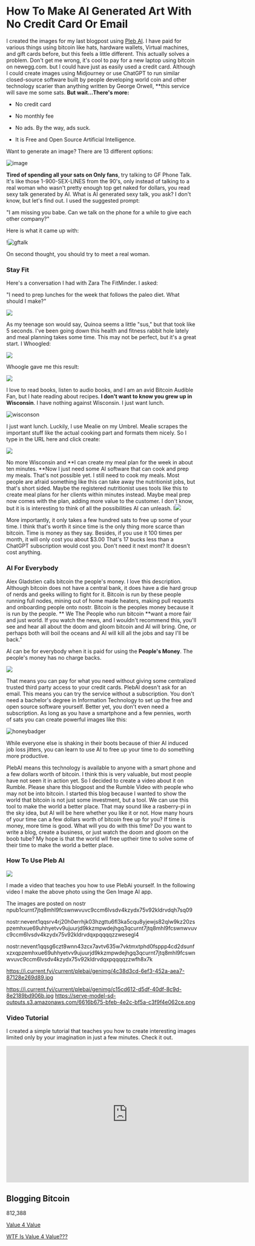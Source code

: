 # How To Make AI Generated Art With No Credit Card Or Email

I created the images for my last blogpost using  [Pleb AI](https://home.pleb.ai). I have paid for various things using bitcoin like hats, hardware wallets, Virtual machines, and gift cards before, but this feels a little different. This actually solves a problem. Don't get me wrong, it's cool to pay for a new laptop using bitcoin on newegg.com. but I could have just as easily used a credit card. Although I could create images using Midjourney or use ChatGPT to run similar closed-source software built by people developing world coin and other technology scarier than anything written by George Orwell, **this service will save me some sats. **But wait...There's more:**

*   No credit card

*   No monthly fee

*   No ads. By the way, ads suck.

*   It is Free and Open Source Artificial Intelligence.

Want to generate an image? There are 13 different options:

![image](https://i.nostr.build/jleM.png)

**Tired of spending all your sats on Only fans**, try talking to GF Phone Talk. It's like those 1-900-SEX-LINES from the 90's, only instead of talking to a real woman who wasn't pretty enough top get naked for dollars, you read sexy talk generated by AI. What is AI generated sexy talk, you ask?  I don't know, but let's find out.   I used the suggested prompt:

"I am missing you babe. Can we talk on the phone for a while to give each other company?"

Here is what it came up with:

!![gftalk](https://i.nostr.build/QRD7.png)

On second thought, you should try to meet a real woman.&#x20;



### Stay Fit

Here's a conversation I had with Zara The FitMinder.  I asked:

"I need to prep lunches for the week  that follows the paleo diet. What should I make?"

![](https://i.nostr.build/6myR.png)



As my teenage son would say, Quinoa seems a little "sus," but that took like 5 seconds. I've been going down this health and fitness rabbit hole lately and meal planning takes some time. This may not be perfect, but it's a great start. I Whoogled:&#x20;

![](https://i.nostr.build/zlX4.png)

Whoogle gave me this result:

![](https://i.nostr.build/A5zM.png)



I love to read books, listen to audio books, and I am an avid Bitcoin Audible Fan, but I hate reading about recipes. **I don't want to know you grew up in Wisconsin**.  I have nothing against Wisconsin.  I just want lunch.

![wisconson](https://i.nostr.build/rAVV.png)



&#x20;I just want lunch. Luckily, I use Mealie on my Umbrel. Mealie scrapes the important stuff like the actual cooking part and formats them nicely. So I type in the URL here and click create:



![](https://i.nostr.build/jlnE.png)



No more Wisconsin and **I can create my meal plan for the week in about ten minutes.  **Now I just need some AI software that can cook and prep my meals.  That's not possible yet. I still need to cook my meals. Most people are afraid something like this can take away the nutritionist jobs, but that's short sided. Maybe the registered nutritionist uses tools like this to create meal plans for her clients within minutes instead. Maybe meal prep now comes with the plan, adding more value to the customer. I don't know, but it is is interesting to think of all the possibilities AI can unleash. I![](https://i.nostr.build/lW2P.png)



More importantly, it only takes a few hundred sats to free up some of your time. I think that's worth it since time is the only thing more scarce than bitcoin. Time is money as they say.  Besides, if you use it 100 times per month, it will only cost you about \$3.00 That's 17 bucks less than a ChatGPT subscription would cost you. Don't need it next mont?  It doesn't cost anything.



### AI For Everybody

Alex Gladstien calls bitcoin the people's money. I love this description. Although bitcoin does not have a central bank, it does have a die hard group of nerds and geeks willing to fight for it. Bitcoin is run by these people running full nodes, mining out of home made heaters, making pull requests and onboarding people onto nostr.  Bitcoin is the peoples money because it is run by the people. ** We The People who run bitcoin **want a more fair and just world. If you watch the news, and I wouldn't recommend this, you'll see and hear all about the doom and gloom bitcoin and AI will bring. One, or perhaps both will boil the oceans and AI will kill all the jobs and say I'll be back."

AI can be for everybody when it is paid for using the **People's Money**. The people's money has no charge backs.

![](https://i.nostr.build/B5A0.png)



That means you can pay for what you need without giving some centralized trusted third party access to your credit cards. PlebAI doesn't ask for an email. This means you can try the service without a subscription. You don't need a bachelor's degree in Information Technology to set up the free and open source software yourself.  Better yet, you don't even need a subscription.&#x20; As long as you have a smartphone and a few  pennies, worth of sats you can create powerful images like this:

![honeybadger](https://i.nostr.build/Zld8.png)


While everyone else is shaking in their boots because of thier AI induced job loss jitters, you can learn to use AI to free up your time to do something more productive.


PlebAI means this technology is available to anyone with a smart phone and a few dollars worth of bitcoin. I think this is very valuable, but most people have not seen it in action yet. So I decided to create a video about it on Rumble. Please share this blogpost and the Rumble Video with people who may not be into bitcoin. I started this blog because I wanted to show the world that bitcoin is not just some investment, but a tool. We can use this tool to make the world a better place. That may sound like a rasberry-pi in the sky idea, but AI will be here whether you like it or not. How many hours of your time can a few dollars worth of bitcoin free up for you?  If time is money, more time is good. What will you do with this time?  Do you want to write a blog, create a business, or just watch the doom and gloom on the boob tube? My hope is that the world wll free uptheir time to solve some of their time to make the world a better place.&#x20;

### How To Use Pleb AI

![](https://i.nostr.build/A5zo.png)

I made a video that teaches you how to use PlebAi yourself. In the following video I make the above photo using the Gen Image AI app.

The images are posted on nostr
npub1curnt7jtq8mhl9fcswnwvuvc9ccm6lvsdv4kzydx75v92kldrvdqh7sq09

nostr:nevent1qqsrv4rj20h0errhjk03hzgttu6fl3ka5cqu8yjewjs82qlw9kz20zspzemhxue69uhhyetvv9ujuurjd9kkzmpwdejhgq3qcurnt7jtq8mhl9fcswnwvuvc9ccm6lvsdv4kzydx75v92kldrvdqxpqqqqzzwesegl4

nostr:nevent1qqsg6czt8wnn43zcx7avtv635w7vktmxtphd0fsppp4cd2dsunfxzxqpzemhxue69uhhyetvv9ujuurjd9kkzmpwdejhgq3qcurnt7jtq8mhl9fcswnwvuvc9ccm6lvsdv4kzydx75v92kldrvdqxpqqqqzzwfh8x7k

https://i.current.fyi/current/plebai/genimg/4c38d3cd-6ef3-452a-aea7-87128e269d89.jpg

https://i.current.fyi/current/plebai/genimg/c15cd612-d5df-40df-8c9d-8e2189bd906b.jpg
https://serve-model-sd-outputs.s3.amazonaws.com/6616b675-bfeb-4e2c-bf5a-c3f9f4e062ce.png









### Video Tutorial

I created a simple tutorial that teaches you how to create interesting images limited only by your imagination in just a few minutes. Check it out.

<iframe class="rumble" width="640" height="360" src="https://rumble.com/embed/v3my0yf/?pub=2l740w" frameborder="0" allowfullscreen></iframe>


Blogging Bitcoin
----
812,388

[Value 4 Value](nostree.me/npub1wkljx5c6a8uccc5etws8ry0y3r4dgavh2dcav0tal4rtmcdl4z2sfu5u0t)

[WTF Is Value 4 Value???](https://habla.news/u/bloggingbitcoin@iris.to/wtf-is-v4v)

